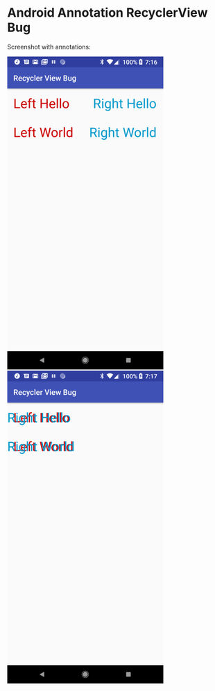 # Android Annotation RecyclerView Bug


Screenshot with annotations:

![With Annotations](https://raw.githubusercontent.com/alonalbert/recycler-view-bug/master/no-annotations.png)
![Without Annotations](https://raw.githubusercontent.com/alonalbert/recycler-view-bug/master/with-annotations.png)




